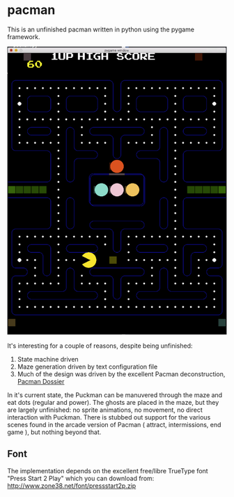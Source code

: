 # pacman

This is an unfinished pacman written in python using the pygame framework.

![Screenshot](https://raw.githubusercontent.com/JnyJny/pacman/e0a8ff74958e2b1b5c90c637f73c74a35eccdb2a/screenshots/Screen%20Shot%202015-09-05%20at%205%20Sep%2010.43.22%20AM.png)

It's interesting for a couple of reasons, despite being unfinished:

 1. State machine driven
 2. Maze generation driven by text configuration file
 3. Much of the design was driven by the excellent Pacman deconstruction, [Pacman Dossier](http://home.comcast.net/~jpittman2/pacman/pacmandossier.html)

In it's current state, the Puckman can be manuvered through the maze and eat dots (regular and power). The ghosts
are placed in the maze, but they are largely unfinished: no sprite animations, no movement, no direct interaction
with Puckman.  There is stubbed out support for the various scenes found in the arcade version of Pacman ( attract,
intermissions, end game ), but nothing beyond that.

## Font
The implementation depends on the excellent free/libre TrueType font "Press Start 2 Play" which
you can download from: http://www.zone38.net/font/pressstart2p.zip
